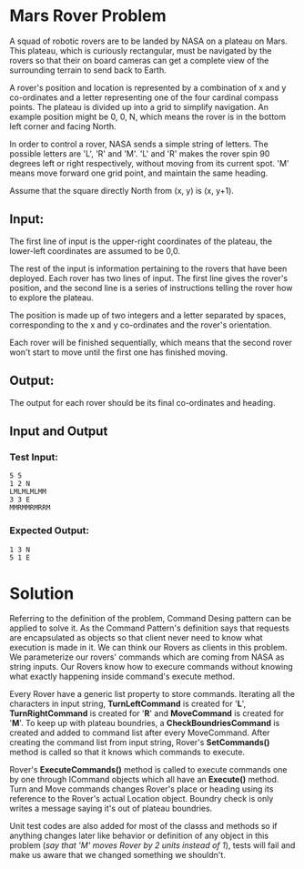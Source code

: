 # Mars Rover Problem
A squad of robotic rovers are to be landed by NASA on a plateau on Mars. This plateau, which is curiously rectangular, must be navigated by the rovers so that their on board cameras can get a complete view of the surrounding terrain to send back to Earth.

A rover's position and location is represented by a combination of x and y co-ordinates and a letter representing one of the four cardinal compass points. The plateau is divided up into a grid to simplify navigation. An example position might be 0, 0, N, which means the rover is in the bottom
left corner and facing North.

In order to control a rover, NASA sends a simple string of letters. The possible letters are 'L', 'R' and 'M'. 'L' and 'R' makes the rover spin 90 degrees left or right respectively, without moving from its current spot. 'M' means move forward one grid point, and maintain the same heading.

Assume that the square directly North from (x, y) is (x, y+1).

## Input:
The first line of input is the upper-right coordinates of the plateau, the lower-left coordinates are assumed to be 0,0.

The rest of the input is information pertaining to the rovers that have been deployed. Each rover has two lines of input. The first line gives the rover's position, and the second line is a series of instructions telling the rover how to explore the plateau.

The position is made up of two integers and a letter separated by spaces, corresponding to the x and y co-ordinates and the rover's orientation.

Each rover will be finished sequentially, which means that the second rover won't start to move until the first one has finished moving.

## Output:
The output for each rover should be its final co-ordinates and heading.

## Input and Output
### Test Input:
```
5 5
1 2 N
LMLMLMLMM
3 3 E
MMRMMRMRRM
```
### Expected Output:
```
1 3 N
5 1 E
```

# Solution
Referring to the definition of the problem, Command Desing pattern can be applied to solve it. As the Command Pattern's definition says that requests are encapsulated as objects so that client never need to know what execution is made in it. We can think our Rovers as clients in this problem. We parameterize our rovers' commands which are coming from NASA as string inputs. Our Rovers know how to execure commands without knowing what exactly happening inside command's execute method.

Every Rover have a generic list property to store commands. Iterating all the characters in input string, **TurnLeftCommand** is created for '**L**', **TurnRightCommand** is created for '**R**' and **MoveCommand** is created for '**M**'. To keep up with plateau boundries, a **CheckBoundriesCommand** is created and added to command list after every MoveCommand. After creating the command list from input string, Rover's **SetCommands()** method is called so that it knows which commands to execute.

Rover's **ExecuteCommands()** method is called to execute commands one by one through ICommand objects which all have an **Execute()** method. Turn and Move commands changes Rover's place or heading using its reference to the Rover's actual Location object. Boundry check is only writes a message saying it's out of plateau boundries.

Unit test codes are also added for most of the classs and methods so if anything changes later like behavior or definition of any object in this problem (*say that 'M' moves Rover by 2 units instead of 1*), tests will fail and make us aware that we changed something we shouldn't.